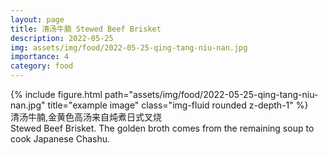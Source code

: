 ```yaml
---
layout: page
title: 清汤牛腩 Stewed Beef Brisket
description: 2022-05-25
img: assets/img/food/2022-05-25-qing-tang-niu-nan.jpg
importance: 4
category: food
---
```


<div class="row">
    <div class="col-sm mt-3 mt-md-0">
        {% include figure.html path="assets/img/food/2022-05-25-qing-tang-niu-nan.jpg" title="example image" class="img-fluid rounded z-depth-1" %}
    </div>
</div>
<div class="caption">
    清汤牛腩,金黄色高汤来自炖煮日式叉烧
</div>
<div class="caption">
    Stewed Beef Brisket. The golden broth comes from the remaining soup to cook Japanese Chashu. 
</div>
